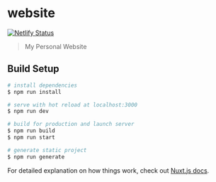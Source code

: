 # website

[![Netlify Status](https://api.netlify.com/api/v1/badges/36544b50-ac70-4202-adad-6e291f0c9247/deploy-status)](https://app.netlify.com/sites/georgesoteriou/deploys)

> My Personal Website

## Build Setup

```bash
# install dependencies
$ npm run install

# serve with hot reload at localhost:3000
$ npm run dev

# build for production and launch server
$ npm run build
$ npm run start

# generate static project
$ npm run generate
```

For detailed explanation on how things work, check out [Nuxt.js docs](https://nuxtjs.org).
